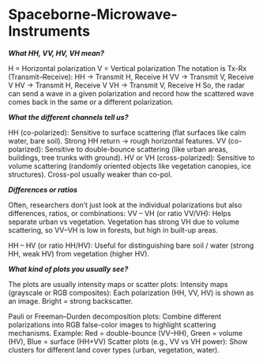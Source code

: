# Spaceborne-Microwave-Instruments

***What HH, VV, HV, VH mean?***

H = Horizontal polarization
V = Vertical polarization
The notation is Tx-Rx (Transmit–Receive):
HH → Transmit H, Receive H
VV → Transmit V, Receive V
HV → Transmit H, Receive V
VH → Transmit V, Receive H
So, the radar can send a wave in a given polarization and record how the scattered wave comes back in the same or a different polarization.

***What the different channels tell us?***

HH (co-polarized): Sensitive to surface scattering (flat surfaces like calm water, bare soil).
Strong HH return → rough horizontal features.
VV (co-polarized): Sensitive to double-bounce scattering (like urban areas, buildings, tree trunks with ground).
HV or VH (cross-polarized): Sensitive to volume scattering (randomly oriented objects like vegetation canopies, ice structures).
Cross-pol usually weaker than co-pol.

***Differences or ratios***

Often, researchers don’t just look at the individual polarizations but also differences, ratios, or combinations:
VV – VH (or ratio VV/VH): Helps separate urban vs vegetation. Vegetation has strong VH due to volume scattering, so VV–VH is low in forests, but high in built-up areas.

HH – HV (or ratio HH/HV): Useful for distinguishing bare soil / water (strong HH, weak HV) from vegetation (higher HV).

***What kind of plots you usually see?***

The plots are usually intensity maps or scatter plots: Intensity maps (grayscale or RGB composites):
Each polarization (HH, VV, HV) is shown as an image. Bright = strong backscatter.

Pauli or Freeman–Durden decomposition plots: Combine different polarizations into RGB false-color images to highlight scattering mechanisms. Example: Red = double-bounce (VV–HH), Green = volume (HV), Blue = surface (HH+VV)
Scatter plots (e.g., VV vs VH power): Show clusters for different land cover types (urban, vegetation, water).
